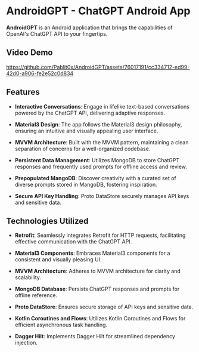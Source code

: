 # AndroidGPT - ChatGPT Android App

**AndroidGPT** is an Android application that brings the capabilities of OpenAI's ChatGPT API to your fingertips.

## Video Demo
https://github.com/Pablit0x/AndroidGPT/assets/76017191/cc334712-ed99-42d0-a906-fe2e52c0d834

## Features

- **Interactive Conversations**: Engage in lifelike text-based conversations powered by the ChatGPT API, delivering adaptive responses.

- **Material3 Design**: The app follows the Material3 design philosophy, ensuring an intuitive and visually appealing user interface.

- **MVVM Architecture**: Built with the MVVM pattern, maintaining a clean separation of concerns for a well-organized codebase.

- **Persistent Data Management**: Utilizes MongoDB to store ChatGPT responses and frequently used prompts for offline access and review.

- **Prepopulated MangoDB**: Discover creativity with a curated set of diverse prompts stored in MangoDB, fostering inspiration.

- **Secure API Key Handling**: Proto DataStore securely manages API keys and sensitive data.

## Technologies Utilized

- **Retrofit**: Seamlessly integrates Retrofit for HTTP requests, facilitating effective communication with the ChatGPT API.

- **Material3 Components**: Embraces Material3 components for a consistent and visually pleasing UI.

- **MVVM Architecture**: Adheres to MVVM architecture for clarity and scalability.

- **MongoDB Database**: Persists ChatGPT responses and prompts for offline reference.

- **Proto DataStore**: Ensures secure storage of API keys and sensitive data.

- **Kotlin Coroutines and Flows**: Utilizes Kotlin Coroutines and Flows for efficient asynchronous task handling.

- **Dagger Hilt**: Implements Dagger Hilt for streamlined dependency injection.

